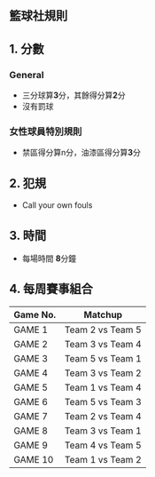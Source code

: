 ## 籃球社規則


## 1. 分數

### General
- 三分球算**3**分，其餘得分算**2**分
- 沒有罰球

### 女性球員特別規則
- 禁區得分算n分，油漆區得分算**3**分

## 2. 犯規
- Call your own fouls

## 3. 時間
- 每場時間 **8**分鐘

## 4. 每周賽事組合

| Game No. | Matchup          |
|----------|------------------|
| GAME 1   | Team 2 vs Team 5 |
| GAME 2   | Team 3 vs Team 4 |
| GAME 3   | Team 5 vs Team 1 |
| GAME 4   | Team 3 vs Team 2 |
| GAME 5   | Team 1 vs Team 4 |
| GAME 6   | Team 5 vs Team 3 |
| GAME 7   | Team 2 vs Team 4 |
| GAME 8   | Team 3 vs Team 1 |
| GAME 9   | Team 4 vs Team 5 |
| GAME 10  | Team 1 vs Team 2 |